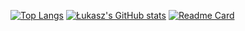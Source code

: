 [![Top Langs](https://github-readme-stats.vercel.app/api/top-langs/?username=witkovskyy&layout=donut-vertical)](https://github.com/anuraghazra/github-readme-stats)
[![Łukasz's GitHub stats](https://github-readme-stats.vercel.app/api?username=witkovskyy)](https://github.com/anuraghazra/github-readme-stats)
[![Readme Card](https://github-readme-stats.vercel.app/api/pin/?username=witkovskyy&repo=github-readme-stats)](https://github.com/anuraghazra/github-readme-stats)
